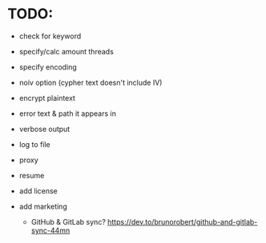 # TODO:
- check for keyword
- specify/calc amount threads
- specify encoding
- noiv option (cypher text doesn't include IV)

- encrypt plaintext
- error text & path it appears in
- verbose output
- log to file
- proxy
- resume
- add license
- add marketing
    - GitHub & GitLab sync? https://dev.to/brunorobert/github-and-gitlab-sync-44mn
